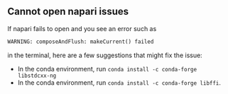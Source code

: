 ## Cannot open napari issues

If napari fails to open and you see an error such as 

```python
WARNING: composeAndFlush: makeCurrent() failed
```

in the terminal, here are a few suggestions that might fix the issue:

* In the conda environment, run `conda install -c conda-forge libstdcxx-ng`
* In the conda environment, run `conda install -c conda-forge libffi`.
